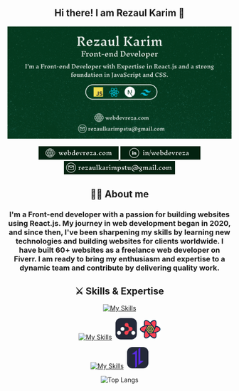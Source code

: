 <h2 align="center">Hi there! I am Rezaul Karim 👋</h2>

![Alt Text](images/github-banner.png)

<p align="center">
  <a href="https://webdevreza.com">
    <img src="./images/link-1.png" />
  </a> 
  <a href="https://www.linkedin.com/in/webdevreza">
    <img src="./images/link-3.png" />
  </a>
  <a href="mailto:rezaulkarimpstu@gmail.com">
    <img src="./images/link-4.png" />
  </a>
</p>

<div align="center">
 
## 👨‍💻 About me
<h3>I'm a Front-end developer with a passion for building websites using React.js. My journey in web development began in 2020, and since then, I've been sharpening my skills by learning new technologies and building websites for clients worldwide. I have built 60+ websites as a freelance web developer on Fiverr. I am ready to bring my enthusiasm and expertise to a dynamic team and contribute by delivering quality work.</h3>
</div>

<div align="center">

## ⚔️ Skills & Expertise

[![My Skills](https://skillicons.dev/icons?i=html,css,sass,bootstrap,tailwind,mui,figma)](https://skillicons.dev) 

[![My Skills](https://skillicons.dev/icons?i=js,react,next,express,mongo)](https://skillicons.dev)
<img width="48px" style="border-radius:12px;margin-left:4px" src="./images/react-router-2.png" /><img width="46px" style="border-radius:12px;margin-left:7px" src="./images/Kqxbl5Q.png" />

[![My Skills](https://skillicons.dev/icons?i=git,firebase,npm)](https://skillicons.dev)
<img width="48px" style="border-radius:12px;margin-left:4px" src="./images/axios-1.png" />

![Top Langs](https://github-readme-stats.vercel.app/api/top-langs/?username=merndevreza&layout=compact)
</div> 
